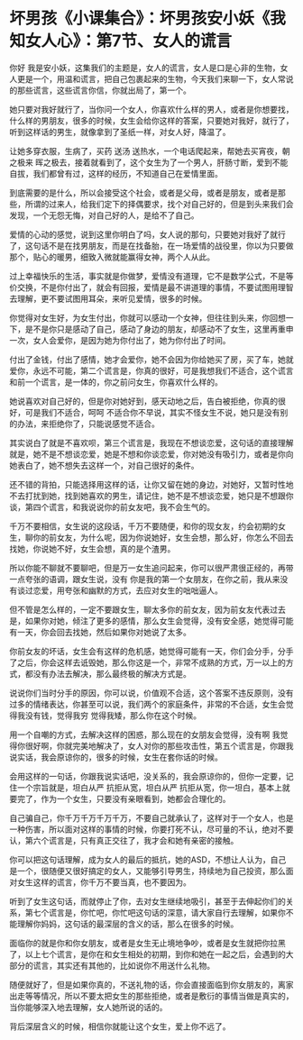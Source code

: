 # 坏男孩《小课集合》：坏男孩安小妖《我知女人心》：第7节、女人的谎言

你好 我是安小妖，这集我们的主题是，女人的谎言，女人是口是心非的生物，女人更是一个，用温和谎言，把自己包裹起来的生物，今天我们来聊一下，女人常说的那些谎言，这些谎言你信，你就出局了，第一个。

她只要对我好就行了，当你问一个女人，你喜欢什么样的男人，或者是你想要找，什么样的男朋友，很多的时候，女生会给你这样的答案，只要她对我好，就行了，听到这样话的男生，就像拿到了圣纸一样，对女人好，降温了。

让她多穿衣服，生病了，买药 送汤 送热水，一个电话爬起来，帮她去买宵夜，朝之极来 晖之极去，接着就看到了，这个女生为了一个男人，肝肠寸断，爱到不能自拔，我们都曾有过，这样的经历，不知道自己在爱情里面。

到底需要的是什么，所以会接受这个社会，或者是父母，或者是朋友，或者是那些，所谓的过来人，给我们定下的择偶要求，找个对自己好的，但是到头来我们会发现，一个无怨无悔，对自己好的人，是给不了自己。

爱情的心动的感觉，说到这里你明白了吗，女人说的那句，只要她对我好了就行了，这句话不是在找男朋友，而是在找备胎，在一场爱情的战役里，你以为只要做那个，贴心的暖男，细致入微就能赢得女神，两个人从此。

过上幸福快乐的生活，事实就是你做梦，爱情没有道理，它不是数学公式，不是等价交换，不是你付出了，就会有回报，爱情是最不讲道理的事情，不要试图用理智去理解，更不要试图用耳朵，来听见爱情，很多的时候。

你觉得对女生好，为女生付出，你就可以感动一个女神，但往往到头来，你回想一下，是不是你只是感动了自己，感动了身边的朋友，却感动不了女生，这里再重申一次，女人会爱你，是因为她为你付出了，她为你付出了时间。

付出了金钱，付出了感情，她才会爱你，她不会因为你给她买了房，买了车，她就爱你，永远不可能，第二个谎言是，你真的很好，可是我想我们不适合，这个谎言和前一个谎言，是一体的，你之前问女生，你喜欢什么样的。

她说喜欢对自己好的，但是你对她好到，感天动地之后，告白被拒绝，你真的很好，可是我们不适合，呵呵 不适合你不早说，其实不怪女生不说，她只是没有别的办法，来拒绝你了，只能说感觉不适合。

其实说白了就是不喜欢呗，第三个谎言是，我现在不想谈恋爱，这句话的直接理解就是，她不是不想谈恋爱，她是不想和你谈恋爱，你对她没有吸引力，或者是你向她表白了，她不想失去这样一个，对自己很好的条件。

还不错的背拍，只能选择用这样的话，让你又留在她的身边，对她好，又暂时性地不去打扰到她，找到她喜欢的男生，请记住，她不是不想谈恋爱，她只是不想跟你谈，第四个谎言，和我说说你的前女友吧，我不会生气的。

千万不要相信，女生说的这段话，千万不要随便，和你的现女友，约会初期的女生，聊你的前女友，为什么呢，因为你说她好，女生会想，那么好，你怎么不回去找她，你说她不好，女生会想，真的是个渣男。

所以你能不聊就不要聊吧，但是万一女生追问起来，你可以很严肃很正经的，再带一点夸张的语调，跟女生说，没有 你是我的第一个女朋友，在你之前，我从来没有谈过恋爱，用夸张和幽默的方式，去应对女生的咄咄逼人。

但不管是怎么样的，一定不要跟女生，聊太多你的前女友，因为前女友代表过去是，如果你对她，倾注了更多的感情，那么女生会觉得，没有安全感，她觉得可能有一天，你会回去找她，然后如果你对她说了太多。

你前女友的坏话，女生会有这样的危机感，她觉得可能有一天，你们会分手，分手了之后，你会这样去诋毁她，那么你这是一个，非常不成熟的方式，万一以上的方式，都没有办法去解决，那么最终极的解决方式是。

说说你们当时分手的原因，你可以说，价值观不合适，这个答案不违反原则，没有过多的情绪表达，你甚至可以说，我们两个的家庭条件，非常的不合适，女生会觉得我没有钱，觉得我穷 觉得我矮，那么你在这个时候。

用一个自嘲的方式，去解决这样的困惑，那么现在的女朋友会觉得，没有啊 我觉得你很好啊，你就完美地解决了，女人对你的那些攻击性，第五个谎言是，你跟我说实话，我会原谅你的，很多的时候，女生在套你话的时候。

会用这样的一句话，你跟我说实话吧，没关系的，我会原谅你的，但你一定要，记住一个宗旨就是，坦白从严 抗拒从宽，坦白从严 抗拒从宽，你一坦白，基本上就要完了，作为一个女生，只要没有亲眼看到，她都会合理化的。

自己骗自己，你千万千万千万千万，不要自己就承认了，这样对于一个女人，也是一种伤害，所以面对这样的事情的时候，你要打死不认，尽可量的不认，绝对不要认，第六个谎言是，只有真正交往了，我才会和她有亲密的接触。

你可以把这句话理解，成为女人的最后的抵抗，她的ASD，不想让人认为，自己是一个，很随便又很好搞定的女人，又能够引导男生，持续地为自己投资，那么面对女生这样的谎言，你千万不要当真，也不要因为。

听到了女生这句话，而就停止了你，去对女生继续地吸引，甚至于去伸起你们的关系，第七个谎言是，你忙吧，你忙吧这句话的深意，请大家自行去理解，如果你不能理解你妈妈，这句话的最深层的含义的话，那么在很多的时候。

面临你的就是你和你女朋友，或者是女生无止境地争吵，或者是女生就把你拉黑了，以上七个谎言，是你在和女生相处的初期，到你和她在一起之后，会遇到的大部分的谎言，其实还有其他的，比如说你不用送什么礼物。

随便就好了，但是如果你真的，不送礼物的话，你会直接面临到你女朋友的，离家出走等等情况，所以不要太把女生的那些拒绝，或者是敷衍的事情当做是真实的，当你能够深入地去理解，女人她所说的话的。

背后深层含义的时候，相信你就能让这个女生，爱上你不远了。